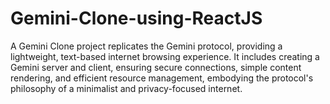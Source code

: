 # Gemini-Clone-using-ReactJS
A Gemini Clone project replicates the Gemini protocol, providing a lightweight, text-based internet browsing experience. It includes creating a Gemini server and client, ensuring secure connections, simple content rendering, and efficient resource management, embodying the protocol's philosophy of a minimalist and privacy-focused internet.
